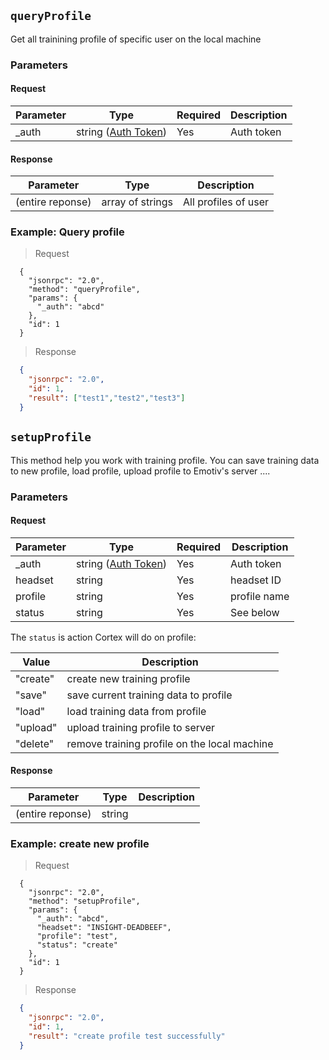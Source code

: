 ## `queryProfile`

<div class="fullwidth">

Get all trainining profile of specific user on the local machine

### Parameters

#### Request

Parameter | Type   | Required | Description
--------- | ----   | ---------| -----------
_auth     | string ([Auth Token](#auth-token))  | Yes | Auth token


#### Response

Parameter | Type   | Description
--------- | ----   | -----------
(entire reponse) | array of strings | All profiles of user

</div>

### Example: Query profile

> Request

```json--raw
  {
    "jsonrpc": "2.0",
    "method": "queryProfile",
    "params": {
      "_auth": "abcd"
    },
    "id": 1
  }
```

<!-- ```javascript
  ws.send({
    "jsonrpc": "2.0",
    "method": "queryProfile",
    "params": {
      "_auth": "abcd"
    },
    "id": 1
  });
``` -->

> Response

```json
  {
    "jsonrpc": "2.0",
    "id": 1,
    "result": ["test1","test2","test3"]
  }
```

## `setupProfile`

<div class="fullwidth">

This method help you work with training profile. You can save training data to new profile, load profile, upload profile to Emotiv's server ....

### Parameters

#### Request

Parameter | Type   | Required | Description
--------- | ----   | ---------| -----------
_auth     | string ([Auth Token](#auth-token))  | Yes | Auth token
headset   | string | Yes | headset ID
profile   | string | Yes | profile name
status    | string | Yes | See below

The `status` is action Cortex will do on profile:

Value    | Description
-----    | -----------
"create"  | create new training profile
"save"    | save current training data to profile
"load"    | load training data from profile
"upload"  | upload training profile to server
"delete"  | remove training profile on the local machine

#### Response

Parameter | Type   | Description
--------- | ----   | -----------
(entire reponse) | string |

</div>  

### Example: create new profile

> Request

```json--raw
  {
    "jsonrpc": "2.0",
    "method": "setupProfile",
    "params": {
      "_auth": "abcd",
      "headset": "INSIGHT-DEADBEEF",
      "profile": "test",
      "status": "create"
    },
    "id": 1
  }
```

<!-- ```javascript
  ws.send({
    "jsonrpc": "2.0",
    "method": "setupProfile",
    "params": {
      "_auth": "abcd",
      "headset": "INSIGHT-DEADBEEF",
      "profile": "test",
      "status": "create"
    },
    "id": 1
  });
``` -->

> Response

```json
  {
    "jsonrpc": "2.0",
    "id": 1,
    "result": "create profile test successfully"
  }
```
